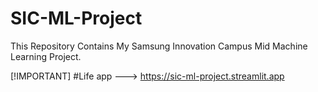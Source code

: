 # SIC-ML-Project
This Repository Contains My Samsung Innovation Campus Mid Machine Learning Project.

[!IMPORTANT]
#Life app  --->  https://sic-ml-project.streamlit.app
